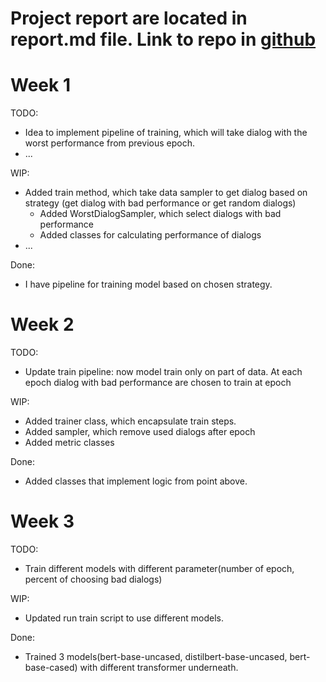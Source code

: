 <!-- 
Instructions: 
- The report (report.md/report.ipynb ) should be in the root of your repository of a project
- The link to the repository have to be shared with us 
- Weekly report can be built in md-file or ipynb file 
- All reports for each week should be written into one file 
- Each week should be in a separated section in the file, see as shown in this file 
- The report should contain subsections TODO / WIP (work in progress) / Done / Issues 
- Each section should contain a list of works and their descriptions 
- Adding pictures / graphs / code inserts to md / ipynb cells can improve your report 
- The deadline is 11.59 pm UTC -12h (anywhere on earth)
 -->
 
# Project report are located in report.md file. Link to repo in [github](https://github.com/pbezglasny/active_learning_project)

# Week 1

TODO:
 - Idea to implement pipeline of training, which will take dialog with the worst
performance from previous epoch.
 - ...
 
WIP:
 - Added train method, which take data sampler to get dialog based on strategy
(get dialog with bad performance or get random dialogs)
   - Added WorstDialogSampler, which select dialogs with bad performance
   - Added classes for calculating performance of dialogs
 - ... 

Done:
 - I have pipeline for training model based on chosen strategy.
 
# Week 2

TODO:
 - Update train pipeline: now model train only on part of data. At each epoch dialog with 
bad performance are chosen to train at epoch
 
WIP:
 - Added trainer class, which encapsulate train steps.
 - Added sampler, which remove used dialogs after epoch
 - Added metric classes

Done:
 - Added classes that implement logic from point above. 

# Week 3

TODO:
 - Train different models with different parameter(number of epoch, percent of choosing 
bad dialogs)
 
WIP:
 - Updated run train script to use different models.

Done:
 - Trained 3 models(bert-base-uncased, distilbert-base-uncased, bert-base-cased)
with different transformer underneath.